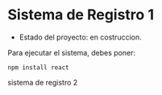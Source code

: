 <h1>Sistema de Registro 1</h1>

- Estado del proyecto: en costruccion.

Para ejecutar el sistema, debes poner:

```npm install react```

sistema de registro 2
